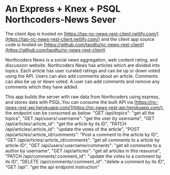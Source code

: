 # An Express + Knex + PSQL Northcoders-News Sever

The client App is hosted on [https://tao-nc-news-rest-client.netlify.com/](https://tao-nc-news-rest-client.netlify.com/) and the client app source code is hosted on [https://github.com/taodtu/nc-news-rest-client](https://github.com/taodtu/nc-news-rest-client)

Northcoders News is a social news aggregation, web content rating, and discussion website. Northcoders News has articles which are divided into topics. Each article has user curated ratings and can be up or down voted using the API. Users can also add comments about an article. Comments can also be up or down voted. A user can add comments and remove any comments which they have added.

This app builds the server with raw data from Northcoders using express, and stores data with PSQL.You can consume the built API via [https://nc-news-rest-api.herokuapp.com/](https://nc-news-rest-api.herokuapp.com/), the endpoint can be consumed as below:
"GET /api/topics": "get all the topics",
"GET /api/users/:username": "get the user by username",
"GET /api/articles/:article_id": "get the article by its ID",
"PATCH /api/articles/:article_id": "update the votes of the article",
"POST /api/articles/:article_id/comments": "Post a comment to the article by ID",
"GET /api/articles/:article_id/comments": "get all comments to a article by article-ID",
"GET /api/users/:username/comments": "get all comments to a author by username",
"GET /api/articles": "get all articles in this resource",
"PATCH /api/comments/:comment_id": "update the votes to a comment by its ID",
"DELETE /api/comments/:comment_id": "delete a comment by its ID",
"GET /api": "get the api endpoint instruction"

